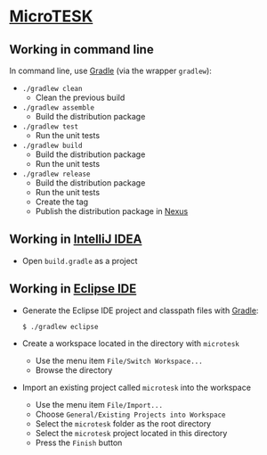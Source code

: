 # [MicroTESK](http://www.microtesk.org)

## Working in command line

In command line, use [Gradle](https://gradle.org) (via the wrapper `gradlew`):

* `./gradlew clean`
  - Clean the previous build
* `./gradlew assemble`
  - Build the distribution package
* `./gradlew test`
  - Run the unit tests
* `./gradlew build`
  - Build the distribution package
  - Run the unit tests
* `./gradlew release`
  - Build the distribution package
  - Run the unit tests
  - Create the tag
  - Publish the distribution package in [Nexus](https://forge.ispras.ru/nexus)

## Working in [IntelliJ IDEA](https://www.jetbrains.com/idea)

 - Open `build.gradle` as a project

## Working in [Eclipse IDE](https://www.eclipse.org/ide)

 - Generate the Eclipse IDE project and classpath files with [Gradle](https://gradle.org):
   ```
   $ ./gradlew eclipse
   ```

 - Create a workspace located in the directory with `microtesk`

   - Use the menu item `File/Switch Workspace...`
   - Browse the directory

 - Import an existing project called `microtesk` into the workspace

   - Use the menu item `File/Import...`
   - Choose `General/Existing Projects into Workspace`
   - Select the `microtesk` folder as the root directory
   - Select the `microtesk` project located in this directory
   - Press the `Finish` button
